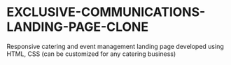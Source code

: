 # EXCLUSIVE-COMMUNICATIONS-LANDING-PAGE-CLONE
Responsive catering and event management landing page developed using HTML, CSS (can be customized for any catering business)
